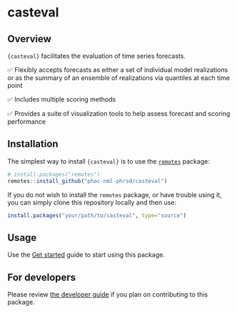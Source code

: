 
<!-- README.md is generated from README.Rmd. Please edit that file and re-build the .md with devtools::build_readme() -->

# casteval

<!-- badges: start -->
<!-- badges: end -->

## Overview

`{casteval}` facilitates the evaluation of time series forecasts.

✅ Flexibly accepts forecasts as either a set of individual model
realizations or as the summary of an ensemble of realizations via
quantiles at each time point

✅ Includes multiple scoring methods

✅ Provides a suite of visualization tools to help assess forecast and
scoring performance

## Installation

The simplest way to install `{casteval}` is to use the
[`remotes`](https://remotes.r-lib.org/) package:

``` r
# install.packages("remotes")
remotes::install_github("phac-nml-phrsd/casteval")
```

If you do not wish to install the `remotes` package, or have trouble
using it, you can simply clone this repository locally and then use:

``` r
install.packages("your/path/to/casteval", type="source")
```

## Usage

Use the [Get
started](https://phac-nml-phrsd.github.io/casteval/articles/casteval.html)
guide to start using this package.

## For developers

Please review [the developer
guide](https://phac-nml-phrsd.github.io/casteval/articles/dev.html) if
you plan on contributing to this package.
